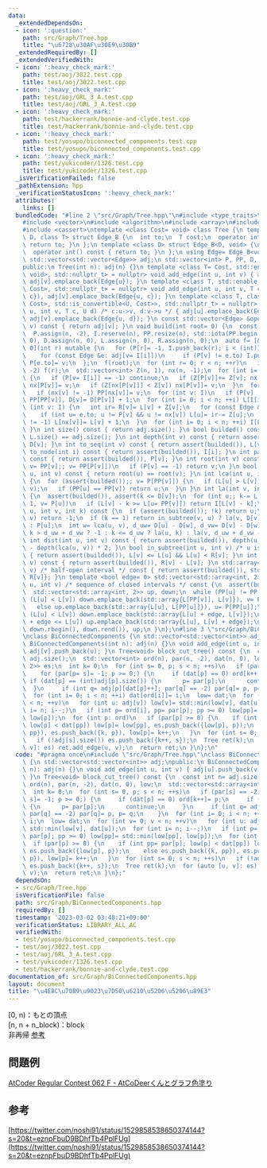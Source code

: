 ```yaml
---
data:
  _extendedDependsOn:
  - icon: ':question:'
    path: src/Graph/Tree.hpp
    title: "\u6728\u30AF\u30E9\u30B9"
  _extendedRequiredBy: []
  _extendedVerifiedWith:
  - icon: ':heavy_check_mark:'
    path: test/aoj/3022.test.cpp
    title: test/aoj/3022.test.cpp
  - icon: ':heavy_check_mark:'
    path: test/aoj/GRL_3_A.test.cpp
    title: test/aoj/GRL_3_A.test.cpp
  - icon: ':heavy_check_mark:'
    path: test/hackerrank/bonnie-and-clyde.test.cpp
    title: test/hackerrank/bonnie-and-clyde.test.cpp
  - icon: ':heavy_check_mark:'
    path: test/yosupo/biconnected_components.test.cpp
    title: test/yosupo/biconnected_components.test.cpp
  - icon: ':heavy_check_mark:'
    path: test/yukicoder/1326.test.cpp
    title: test/yukicoder/1326.test.cpp
  _isVerificationFailed: false
  _pathExtension: hpp
  _verificationStatusIcon: ':heavy_check_mark:'
  attributes:
    links: []
  bundledCode: "#line 2 \"src/Graph/Tree.hpp\"\n#include <type_traits>\n#include <cstddef>\n\
    #include <vector>\n#include <algorithm>\n#include <array>\n#include <numeric>\n\
    #include <cassert>\ntemplate <class Cost= void> class Tree {\n template <class\
    \ D, class T> struct Edge_B {\n  int to;\n  T cost;\n  operator int() const {\
    \ return to; }\n };\n template <class D> struct Edge_B<D, void> {\n  int to;\n\
    \  operator int() const { return to; }\n };\n using Edge= Edge_B<void, Cost>;\n\
    \ std::vector<std::vector<Edge>> adj;\n std::vector<int> P, PP, D, I, L, R;\n\
    public:\n Tree(int n): adj(n) {}\n template <class T= Cost, std::enable_if_t<std::is_same_v<T,\
    \ void>, std::nullptr_t> = nullptr> void add_edge(int u, int v) { adj[u].emplace_back(Edge{v}),\
    \ adj[v].emplace_back(Edge{u}); }\n template <class T, std::enable_if_t<std::is_convertible_v<T,\
    \ Cost>, std::nullptr_t> = nullptr> void add_edge(int u, int v, T c) { adj[u].emplace_back(Edge{v,\
    \ c}), adj[v].emplace_back(Edge{u, c}); }\n template <class T, class U, std::enable_if_t<std::conjunction_v<std::is_convertible<T,\
    \ Cost>, std::is_convertible<U, Cost>>, std::nullptr_t> = nullptr> void add_edge(int\
    \ u, int v, T c, U d) /* c:u->v, d:v->u */ { adj[u].emplace_back(Edge{v, c}),\
    \ adj[v].emplace_back(Edge{u, d}); }\n const std::vector<Edge> &operator[](int\
    \ v) const { return adj[v]; }\n void build(int root= 0) {\n  const int n= adj.size();\n\
    \  P.assign(n, -2), I.reserve(n), PP.resize(n), std::iota(PP.begin(), PP.end(),\
    \ 0), D.assign(n, 0), L.assign(n, 0), R.assign(n, 0);\n  auto f= [&, i= 0, v=\
    \ 0](int r) mutable {\n   for (P[r]= -1, I.push_back(r); i < (int)I.size(); ++i)\n\
    \    for (const Edge &e: adj[v= I[i]])\n     if (P[v] != e.to) I.push_back(e.to),\
    \ P[e.to]= v;\n  };\n  f(root);\n  for (int r= 0; r < n; ++r)\n   if (P[r] ==\
    \ -2) f(r);\n  std::vector<int> Z(n, 1), nx(n, -1);\n  for (int i= n, v; i--;)\
    \ {\n   if (P[v= I[i]] == -1) continue;\n   if (Z[P[v]]+= Z[v]; nx[P[v]] == -1)\
    \ nx[P[v]]= v;\n   if (Z[nx[P[v]]] < Z[v]) nx[P[v]]= v;\n  }\n  for (int v: I)\n\
    \   if (nx[v] != -1) PP[nx[v]]= v;\n  for (int v: I)\n   if (P[v] != -1) PP[v]=\
    \ PP[PP[v]], D[v]= D[P[v]] + 1;\n  for (int i= 0; i < n; ++i) L[I[i]]= i;\n  for\
    \ (int v: I) {\n   int ir= R[v]= L[v] + Z[v];\n   for (const Edge &e: adj[v])\n\
    \    if (int u= e.to; u != P[v] && u != nx[v]) L[u]= ir-= Z[u];\n   if (nx[v]\
    \ != -1) L[nx[v]]= L[v] + 1;\n  }\n  for (int i= 0; i < n; ++i) I[L[i]]= i;\n\
    \ }\n int size() const { return adj.size(); }\n bool builded() const { return\
    \ L.size() == adj.size(); }\n int depth(int v) const { return assert(builded()),\
    \ D[v]; }\n int to_seq(int v) const { return assert(builded()), L[v]; }\n int\
    \ to_node(int i) const { return assert(builded()), I[i]; }\n int parent(int v)\
    \ const { return assert(builded()), P[v]; }\n int root(int v) const {\n  for (assert(builded()),\
    \ v= PP[v];; v= PP[P[v]])\n   if (P[v] == -1) return v;\n }\n bool connected(int\
    \ u, int v) const { return root(u) == root(v); }\n int lca(int u, int v) const\
    \ {\n  for (assert(builded());; v= P[PP[v]]) {\n   if (L[u] > L[v]) std::swap(u,\
    \ v);\n   if (PP[u] == PP[v]) return u;\n  }\n }\n int la(int v, int k) const\
    \ {\n  assert(builded()), assert(k <= D[v]);\n  for (int u;; k-= L[v] - L[u] +\
    \ 1, v= P[u])\n   if (L[v] - k >= L[u= PP[v]]) return I[L[v] - k];\n }\n int jump(int\
    \ u, int v, int k) const {\n  if (assert(builded()); !k) return u;\n  if (u ==\
    \ v) return -1;\n  if (k == 1) return in_subtree(v, u) ? la(v, D[v] - D[u] - 1)\
    \ : P[u];\n  int w= lca(u, v), d_uw= D[u] - D[w], d_vw= D[v] - D[w];\n  return\
    \ k > d_uw + d_vw ? -1 : k <= d_uw ? la(u, k) : la(v, d_uw + d_vw - k);\n }\n\
    \ int dist(int u, int v) const { return assert(builded()), depth(u) + depth(v)\
    \ - depth(lca(u, v)) * 2; }\n bool in_subtree(int u, int v) /* u is in v */ const\
    \ { return assert(builded()), L[v] <= L[u] && L[u] < R[v]; }\n int subtree_size(int\
    \ v) const { return assert(builded()), R[v] - L[v]; }\n std::array<int, 2> subtree(int\
    \ v) /* half-open interval */ const { return assert(builded()), std::array{L[v],\
    \ R[v]}; }\n template <bool edge= 0> std::vector<std::array<int, 2>> path(int\
    \ u, int v) /* sequence of closed intervals */ const {\n  assert(builded());\n\
    \  std::vector<std::array<int, 2>> up, down;\n  while (PP[u] != PP[v]) {\n   if\
    \ (L[u] < L[v]) down.emplace_back(std::array{L[PP[v]], L[v]}), v= P[PP[v]];\n\
    \   else up.emplace_back(std::array{L[u], L[PP[u]]}), u= P[PP[u]];\n  }\n  if\
    \ (L[u] < L[v]) down.emplace_back(std::array{L[u] + edge, L[v]});\n  else if (L[v]\
    \ + edge <= L[u]) up.emplace_back(std::array{L[u], L[v] + edge});\n  return up.insert(up.end(),\
    \ down.rbegin(), down.rend()), up;\n }\n};\n#line 3 \"src/Graph/BiConnectedComponents.hpp\"\
    \nclass BiConnectedComponents {\n std::vector<std::vector<int>> adj;\npublic:\n\
    \ BiConnectedComponents(int n): adj(n) {}\n void add_edge(int u, int v) { adj[u].push_back(v),\
    \ adj[v].push_back(u); }\n Tree<void> block_cut_tree() const {\n  const int n=\
    \ adj.size();\n  std::vector<int> ord(n), par(n, -2), dat(n, 0), low;\n  std::vector<std::array<int,\
    \ 2>> es;\n  int k= 0;\n  for (int s= 0, p; s < n; ++s)\n   if (par[s] == -2)\n\
    \    for (par[p= s]= -1; p >= 0;) {\n     if (dat[p] == 0) ord[k++]= p;\n    \
    \ if (dat[p] == (int)adj[p].size()) {\n      p= par[p];\n      continue;\n   \
    \  }\n     if (int q= adj[p][dat[p]++]; par[q] == -2) par[q]= p, p= q;\n    }\n\
    \  for (int i= 0; i < n; ++i) dat[ord[i]]= i;\n  low= dat;\n  for (int v= 0; v\
    \ < n; ++v)\n   for (int u: adj[v]) low[v]= std::min(low[v], dat[u]);\n  for (int\
    \ i= n; i--;)\n   if (int p= ord[i], pp= par[p]; pp >= 0) low[pp]= std::min(low[pp],\
    \ low[p]);\n  for (int p: ord)\n   if (par[p] >= 0) {\n    if (int pp= par[p];\
    \ low[p] < dat[pp]) low[p]= low[pp], es.push_back({low[p], p});\n    else es.push_back({k,\
    \ pp}), es.push_back({k, p}), low[p]= k++;\n   }\n  for (int s= 0; s < n; ++s)\n\
    \   if (!adj[s].size()) es.push_back({k++, s});\n  Tree ret(k);\n  for (auto [u,\
    \ v]: es) ret.add_edge(u, v);\n  return ret;\n }\n};\n"
  code: "#pragma once\n#include \"src/Graph/Tree.hpp\"\nclass BiConnectedComponents\
    \ {\n std::vector<std::vector<int>> adj;\npublic:\n BiConnectedComponents(int\
    \ n): adj(n) {}\n void add_edge(int u, int v) { adj[u].push_back(v), adj[v].push_back(u);\
    \ }\n Tree<void> block_cut_tree() const {\n  const int n= adj.size();\n  std::vector<int>\
    \ ord(n), par(n, -2), dat(n, 0), low;\n  std::vector<std::array<int, 2>> es;\n\
    \  int k= 0;\n  for (int s= 0, p; s < n; ++s)\n   if (par[s] == -2)\n    for (par[p=\
    \ s]= -1; p >= 0;) {\n     if (dat[p] == 0) ord[k++]= p;\n     if (dat[p] == (int)adj[p].size())\
    \ {\n      p= par[p];\n      continue;\n     }\n     if (int q= adj[p][dat[p]++];\
    \ par[q] == -2) par[q]= p, p= q;\n    }\n  for (int i= 0; i < n; ++i) dat[ord[i]]=\
    \ i;\n  low= dat;\n  for (int v= 0; v < n; ++v)\n   for (int u: adj[v]) low[v]=\
    \ std::min(low[v], dat[u]);\n  for (int i= n; i--;)\n   if (int p= ord[i], pp=\
    \ par[p]; pp >= 0) low[pp]= std::min(low[pp], low[p]);\n  for (int p: ord)\n \
    \  if (par[p] >= 0) {\n    if (int pp= par[p]; low[p] < dat[pp]) low[p]= low[pp],\
    \ es.push_back({low[p], p});\n    else es.push_back({k, pp}), es.push_back({k,\
    \ p}), low[p]= k++;\n   }\n  for (int s= 0; s < n; ++s)\n   if (!adj[s].size())\
    \ es.push_back({k++, s});\n  Tree ret(k);\n  for (auto [u, v]: es) ret.add_edge(u,\
    \ v);\n  return ret;\n }\n};"
  dependsOn:
  - src/Graph/Tree.hpp
  isVerificationFile: false
  path: src/Graph/BiConnectedComponents.hpp
  requiredBy: []
  timestamp: '2023-03-02 03:48:21+09:00'
  verificationStatus: LIBRARY_ALL_AC
  verifiedWith:
  - test/yosupo/biconnected_components.test.cpp
  - test/aoj/3022.test.cpp
  - test/aoj/GRL_3_A.test.cpp
  - test/yukicoder/1326.test.cpp
  - test/hackerrank/bonnie-and-clyde.test.cpp
documentation_of: src/Graph/BiConnectedComponents.hpp
layout: document
title: "\u4E8C\u70B9\u9023\u7D50\u6210\u5206\u5206\u89E3"
---
```

[0, n)：もとの頂点 \
[n, n + n_block)：block \
非再帰 [参考](https://nachiavivias.github.io/cp-library/column/2022/01.html)
## 問題例
[AtCoder Regular Contest 062 F - AtCoDeerくんとグラフ色塗り](https://atcoder.jp/contests/arc062/tasks/arc062_d)
## 参考
[https://twitter.com/noshi91/status/1529858538650374144?s=20&t=eznpFbuD9BDhfTb4PplFUg](https://twitter.com/noshi91/status/1529858538650374144?s=20&t=eznpFbuD9BDhfTb4PplFUg)